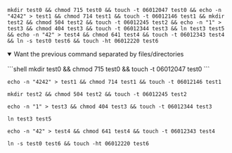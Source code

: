
```shell
mkdir test0 && chmod 715 test0 && touch -t 06012047 test0 && echo -n "4242" > test1 && chmod 714 test1 && touch -t 06012146 test1 && mkdir test2 && chmod 504 test2 && touch -t 06012245 test2 && echo -n "1" > test3 && chmod 404 test3 && touch -t 06012344 test3 && ln test3 test5 && echo -n "42" > test4 && chmod 641 test4 && touch -t 06012343 test4 && ln -s test0 test6 && touch -ht 06012220 test6
```


<details open>
<summary>Want the previous command separated by files/directories</summary>
<br>
```shell
mkdir test0 && chmod 715 test0 && touch -t 06012047 test0
```

```shell
echo -n "4242" > test1 && chmod 714 test1 && touch -t 06012146 test1
```

```shell
mkdir test2 && chmod 504 test2 && touch -t 06012245 test2
```

```shell
echo -n "1" > test3 && chmod 404 test3 && touch -t 06012344 test3
```

```shell
ln test3 test5
```

```shell
echo -n "42" > test4 && chmod 641 test4 && touch -t 06012343 test4
```

```shell
ln -s test0 test6 && touch -ht 06012220 test6
```
</details>


